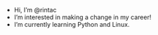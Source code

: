 - Hi, I’m @rintac
- I’m interested in making a change in my career!
- I’m currently learning Python and Linux.

<!---
rintac/rintac is a ✨ special ✨ repository because its `README.md` (this file) appears on your GitHub profile.
You can click the Preview link to take a look at your changes.
--->
